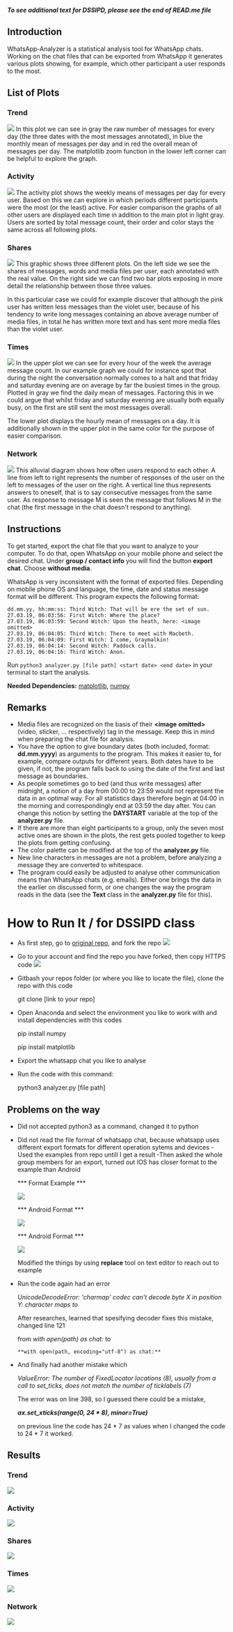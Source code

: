 ***To see additional text for DSSIPD, please see the end of READ.me file***
## Introduction
WhatsApp-Analyzer is a statistical analysis tool for WhatsApp chats. Working on the chat files that can be exported from WhatsApp it generates various plots showing, for example, which other participant a user responds to the most.

## List of Plots

### Trend
![](img/trend.png)
In this plot we can see in gray the raw number of messages for every day (the three dates with the most messages annotated), in blue the monthly mean of messages per day and in red the overall mean of messages per day. The matplotlib zoom function in the lower left corner can be helpful to explore the graph.

### Activity
![](img/activity.png)
The activity plot shows the weekly means of messages per day for every user. Based on this we can explore in which periods different participants were the most (or the least) active. For easier comparison the graphs of all other users are displayed each time in addition to the main plot in light gray. Users are sorted by total message count, their order and color stays the same across all following plots.

### Shares
![](img/shares.png)
This graphic shows three different plots. On the left side we see the shares of messages, words and media files per user, each annotated with the real value. On the right side we can find two bar plots exposing in more detail the relationship between those three values.

In this particular case we could for example discover that although the pink user has written less messages than the violet user, because of his tendency to write long messages containing an above average number of media files, in total he has written more text and has sent more media files than the violet user.

### Times
![](img/times.png)
In the upper plot we can see for every hour of the week the average message count. In our example graph we could for instance spot that during the night the conversation normally comes to a halt and that friday and saturday evening are on average by far the busiest times in the group. Plotted in gray we find the daily mean of messages. Factoring this in we could argue that whilst friday and saturday evening are usually both equally busy, on the first are still sent the most messages overall.

The lower plot displays the hourly mean of messages on a day. It is additionally shown in the upper plot in the same color for the purpose of easier comparison.

### Network
![](img/network.png)
This alluvial diagram shows how often users respond to each other. A line from left to right represents the number of responses of the user on the left to messages of the user on the right. A vertical line thus represents answers to oneself, that is to say consecutive messages from the same user. As response to message M is seen the message that follows M in the chat (the first message in the chat doesn't respond to anything).

## Instructions
To get started, export the chat file that you want to analyze to your computer. To do that, open WhatsApp on your mobile phone and select the desired chat. Under **group / contact info** you will find the button **export chat**. Choose **without media**.

WhatsApp is very inconsistent with the format of exported files. Depending on mobile phone OS and language, the time, date and status message format will be different. This program expects the following format:

```
dd.mm.yy, hh:mm:ss: Third Witch: That will be ere the set of sun.
27.03.19, 06:03:56: First Witch: Where the place?
27.03.19, 06:03:59: Second Witch: Upon the heath, here: <image omitted>
27.03.19, 06:04:05: Third Witch: There to meet with Macbeth.
27.03.19, 06:04:09: First Witch: I come, Graymalkin!
27.03.19, 06:04:14: Second Witch: Paddock calls.
27.03.19, 06:04:16: Third Witch: Anon.
```

Run `python3 analyzer.py [file path] <start date> <end date>` in your terminal to start the analysis.

**Needed Dependencies:** [matplotlib](https://matplotlib.org), [numpy](http://www.numpy.org)

## Remarks
- Media files are recognized on the basis of their **<image** **omitted>** (video, sticker, ... respectively) tag in the message. Keep this in mind when preparing the chat file for analysis.
- You have the option to give boundary dates (both included, format: **dd.mm.yyyy**) as arguments to the program. This makes it easier to, for example, compare outputs for different years. Both dates have to be given, if not, the program falls back to using the date of the first and last message as boundaries.
- As people sometimes go to bed (and thus write messages) after midnight, a notion of a day from 00:00 to 23:59 would not represent the data in an optimal way. For all statistics days therefore begin at 04:00 in the morning and correspondingly end at 03:59 the day after. You can change this notion by setting the **DAYSTART** variable at the top of the **analyzer.py** file.
- If there are more than eight participants to a group, only the seven most active ones are shown in the plots, the rest gets pooled together to keep the plots from getting confusing.
- The color palette can be modified at the top of the **analyzer.py** file.
- New line characters in messages are not a problem, before analyzing a message they are converted to whitespace.
- The program could easily be adjusted to analyse other communication means than WhatsApp chats (e.g. emails). Either one brings the data in the earlier on discussed form, or one changes the way the program reads in the data (see the **Text** class in the **analyzer.py** file for this).

# How to Run It / for DSSIPD class
- As first step, go to [original repo](https://github.com/empicano/whatsapp-analyzer), and fork the repo
![](img/fork.png)
- Go to your account and find the repo you have forked, then copy HTTPS code
![](img/clone-link.png)
- Gitbash your repos folder (or where you like to locate the file), clone the repo with this code
    
    git clone [link to your repo]

- Open Anaconda and select the environment you like to work with and install dependencies with this codes
    
    pip install numpy
    
    pip install matplotlib
 
- Export the whatsapp chat you like to analyse
- Run the code with this command:
    
    python3 analyzer.py [file path] <start date> <end date>

## Problems on the way

- Did not accepted python3 as a command, changed it to python
- Did not read the file format of whatsapp chat, because whatsapp uses different export formats for different operation sytems and devices
    -Used the examples from repo untill I get a result
    -Then asked the whole group members for an export, turned out IOS has closer format to the example than Android
    
    *** Format Example ***
    
    ![](img/example-format.png)
    
    *** Android Format ***
    
    ![](img/android.format.png)
    
    *** Android Format ***
    
    ![](img/ios-format.png)
    
    
    Modified the things by using **replace** tool on text editor to reach out to example
- Run the code again had an error
    
    *UnicodeDecodeError: 'charmap' codec can't decode byte X in position Y: character maps to <undefined>*
    
    After researches, learned that spesifying decoder fixes this mistake, changed line 121 
    
    from *with open(path) as chat:* to 
     ```
    **with open(path, encoding="utf-8") as chat:**
     ```
- And finally had another mistake which 
    
    *ValueError: The number of FixedLocator locations (8), usually from a call to set_ticks, does not match the number of ticklabels (7)*
    
    The error was on line 398, so I guessed there could be a mistake, 
   
    ***ax.set_xticks(range(0, 24 * 8), minor=True)***
    
    on previous line the code has 24 * 7 as values when I changed the code to 24 * 7 it worked.
## Results
### Trend
![](img/Trend-Result.png)
### Activity
![](img/Activity-Result.png)
### Shares 
![](img/Shares-Result.png)
### Times
![](img/Times-Result.png)
### Network
![](img/Network-Result.png)
